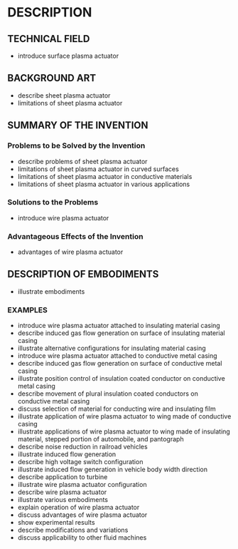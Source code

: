# DESCRIPTION

## TECHNICAL FIELD

- introduce surface plasma actuator

## BACKGROUND ART

- describe sheet plasma actuator
- limitations of sheet plasma actuator

## SUMMARY OF THE INVENTION

### Problems to be Solved by the Invention

- describe problems of sheet plasma actuator
- limitations of sheet plasma actuator in curved surfaces
- limitations of sheet plasma actuator in conductive materials
- limitations of sheet plasma actuator in various applications

### Solutions to the Problems

- introduce wire plasma actuator

### Advantageous Effects of the Invention

- advantages of wire plasma actuator

## DESCRIPTION OF EMBODIMENTS

- illustrate embodiments

### EXAMPLES

- introduce wire plasma actuator attached to insulating material casing
- describe induced gas flow generation on surface of insulating material casing
- illustrate alternative configurations for insulating material casing
- introduce wire plasma actuator attached to conductive metal casing
- describe induced gas flow generation on surface of conductive metal casing
- illustrate position control of insulation coated conductor on conductive metal casing
- describe movement of plural insulation coated conductors on conductive metal casing
- discuss selection of material for conducting wire and insulating film
- illustrate application of wire plasma actuator to wing made of conductive casing
- illustrate applications of wire plasma actuator to wing made of insulating material, stepped portion of automobile, and pantograph
- describe noise reduction in railroad vehicles
- illustrate induced flow generation
- describe high voltage switch configuration
- illustrate induced flow generation in vehicle body width direction
- describe application to turbine
- illustrate wire plasma actuator configuration
- describe wire plasma actuator
- illustrate various embodiments
- explain operation of wire plasma actuator
- discuss advantages of wire plasma actuator
- show experimental results
- describe modifications and variations
- discuss applicability to other fluid machines

